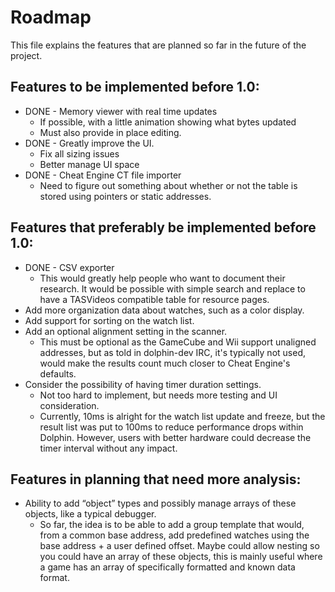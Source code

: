 # Roadmap

This file explains the features that are planned so far in the future of the project.


## Features to be implemented before 1.0:

* DONE - Memory viewer with real time updates
	* If possible, with a little animation showing what bytes updated
	* Must also provide in place editing.
* DONE - Greatly improve the UI.
	* Fix all sizing issues
	* Better manage UI space
* DONE - Cheat Engine CT file importer
	* Need to figure out something about whether or not the table is stored using pointers or static addresses.


## Features that preferably be implemented before 1.0:

* DONE - CSV exporter
	* This would greatly help people who want to document their research. It would be possible with simple search and replace to have a TASVideos compatible table for resource pages.
* Add more organization data about watches, such as a color display.
* Add support for sorting on the watch list.
* Add an optional alignment setting in the scanner.
	* This must be optional as the GameCube and Wii support unaligned addresses, but as told in dolphin-dev IRC, it's typically not used, would make the results count much closer to Cheat Engine's defaults.
* Consider the possibility of having timer duration settings.
	* Not too hard to implement, but needs more testing and UI consideration.
	* Currently, 10ms is alright for the watch list update and freeze, but the result list was put to 100ms to reduce performance drops within Dolphin. However, users with better hardware could decrease the timer interval without any impact.



## Features in planning that need more analysis:

* Ability to add “object” types and possibly manage arrays of these objects, like a typical debugger.
	* So far, the idea is to be able to add a group template that would, from a common base address, add predefined watches using the base address + a user defined offset.  Maybe could allow nesting so you could have an array of these objects, this is mainly useful where a game has an array of specifically formatted and known data format.
